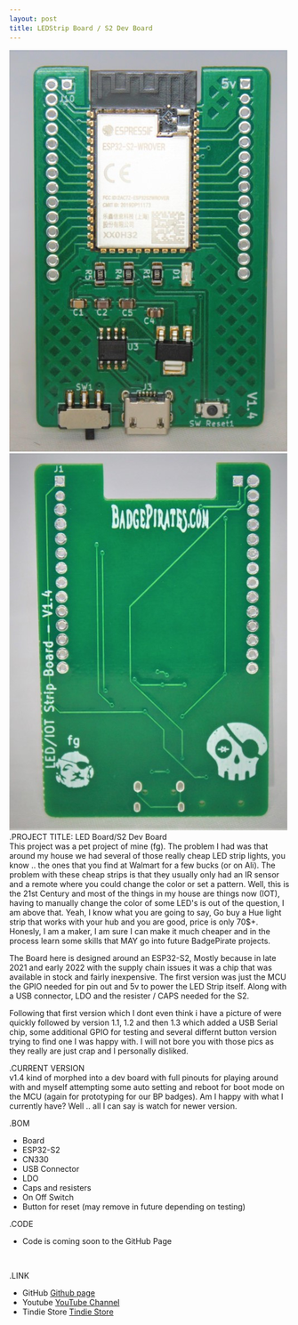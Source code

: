 ```yaml
---
layout: post
title: LEDStrip Board / S2 Dev Board
---
```


![Title](/images/LEDBoard_Front_sm.jpg)
![Title](/images/LEDBoard_Back_sm.jpg)
<br>
.PROJECT TITLE: LED Board/S2 Dev Board<br>
This project was a pet project of mine (fg). The problem I had was that around my house we had several
of those really cheap LED strip lights, you know .. the ones that you find at Walmart for a few bucks (or on Ali). The problem
with these cheap strips is that they usually only had an IR sensor and a remote where you could change the color or set a pattern.
Well, this is the 21st Century and most of the things in my house are things now (IOT), having to manually change the color of
some LED's is out of the question, I am above that. Yeah, I know what you are going to say, Go buy a Hue light strip that works
with your hub and you are good, price is only 70$+. Honesly, I am a maker, I am sure I can make it much cheaper and in the process
learn some skills that MAY go into future BadgePirate projects. 

The Board here is designed around an ESP32-S2, Mostly because in late 2021 and early 2022 with the supply chain issues it was a
chip that was available in stock and fairly inexpensive. The first version was just the MCU the GPIO needed for pin out and 5v
to power the LED Strip itself. Along with a USB connector, LDO and the resister / CAPS needed for the S2. 

Following that first version which I dont even think i have a picture of were quickly followed by version 1.1, 1.2 and then 1.3
which added a USB Serial chip, some additional GPIO for testing and several differnt button version trying to find one I was happy 
with. I will not bore you with those pics as they really are just crap and I personally disliked. 

.CURRENT VERSION <br>
v1.4 kind of morphed into a dev board with full pinouts for playing around with and myself attempting some 
auto setting and reboot for boot mode on the MCU (again for prototyping for our BP badges). Am I happy with what I currently have?
Well .. all I can say is watch for newer version.

.BOM
- Board
- ESP32-S2
- CN330
- USB Connector
- LDO 
- Caps and resisters
- On Off Switch
- Button for reset (may remove in future depending on testing)

.CODE
- Code is coming soon to the GitHub Page
<br>


.LINK
- GitHub [Github page](https://github.com/BadgePiratesLLC)
- Youtube [YouTube Channel](https://www.youtube.com/channel/UCRVegJ2Y7m-8vIXnG0BIhyw/featured/) 
- Tindie Store [Tindie Store](https://www.tindie.com/stores/badgepirates/)
<br>

